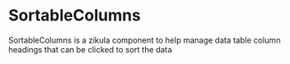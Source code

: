 # SortableColumns
SortableColumns is a zikula component to help manage data table column headings that can be clicked to sort the data
